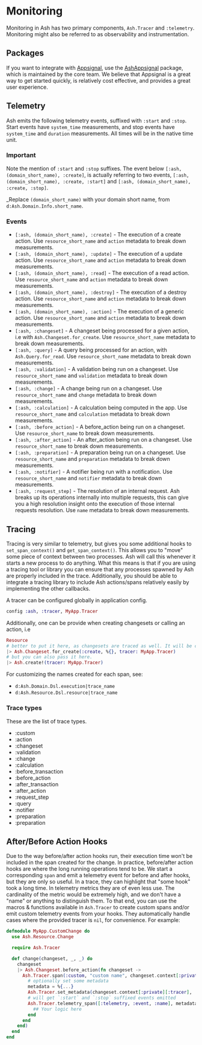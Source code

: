 <!--
SPDX-FileCopyrightText: 2020 Zach Daniel

SPDX-License-Identifier: MIT
-->

# Monitoring

Monitoring in Ash has two primary components, `Ash.Tracer` and `:telemetry`. Monitoring might also be referred to as observability and instrumentation.

## Packages

If you want to integrate with [Appsignal](https://www.appsignal.com), use the [AshAppsignal](https://hexdocs.pm/ash_appsignal) package, which is maintained by the core team. We believe that Appsignal is a great way to get started quickly, is relatively cost effective, and provides a great user experience.

## Telemetry

Ash emits the following telemetry events, suffixed with `:start` and `:stop`. Start events have `system_time` measurements, and stop events have `system_time` and `duration` measurements. All times will be in the native time unit.

### Important

Note the mention of `:start` and `:stop` suffixes. The event below `[:ash, (domain_short_name), :create]`, is actually referring to two events, `[:ash, (domain_short_name), :create, :start]` and `[:ash, (domain_short_name), :create, :stop]`.

\_Replace `(domain_short_name)` with your domain short name, from `d:Ash.Domain.Info.short_name`.

### Events

- `[:ash, (domain_short_name), :create]` - The execution of a create action. Use `resource_short_name` and `action` metadata to break down measurements.
- `[:ash, (domain_short_name), :update]` - The execution of a update action. Use `resource_short_name` and `action` metadata to break down measurements.
- `[:ash, (domain_short_name), :read]` - The execution of a read action. Use `resource_short_name` and `action` metadata to break down measurements.
- `[:ash, (domain_short_name), :destroy]` - The execution of a destroy action. Use `resource_short_name` and `action` metadata to break down measurements.
- `[:ash, (domain_short_name), :action]` - The execution of a generic action. Use `resource_short_name` and `action` metadata to break down measurements.
- `[:ash, :changeset]` - A changeset being processed for a given action, i.e with `Ash.Changeset.for_create`. Use `resource_short_name` metadata to break down measurements.
- `[:ash, :query]` - A query being processed for an action, with `Ash.Query.for_read`. Use `resource_short_name` metadata to break down measurements.
- `[:ash, :validation]` - A validation being run on a changeset. Use `resource_short_name` and `validation` metadata to break down measurements.
- `[:ash, :change]` - A change being run on a changeset. Use `resource_short_name` and `change` metadata to break down measurements.
- `[:ash, :calculation]` - A calculation being computed in the app. Use `resource_short_name` and `calculation` metadata to break down measurements.
- `[:ash, :before_action]` - A before_action being run on a changeset. Use `resource_short_name` to break down measurements.
- `[:ash, :after_action]` - An after_action being run on a changeset. Use `resource_short_name` to break down measurements.
- `[:ash, :preparation]` - A preparation being run on a changeset. Use `resource_short_name` and `preparation` metadata to break down measurements.
- `[:ash, :notifier]` - A notifier being run with a notification. Use `resource_short_name` and `notifier` metadata to break down measurements.
- `[:ash, :request_step]` - The resolution of an internal request. Ash breaks up its operations internally into multiple requests, this can give you a high resolution insight onto the execution of those internal requests resolution. Use `name` metadata to break down measurements.

## Tracing

Tracing is very similar to telemetry, but gives you some additional hooks to `set_span_context()` and `get_span_context()`. This allows you to "move" some piece of context between two processes. Ash will call this whenever it starts a new process to do anything. What this means is that if you are using a tracing tool or library you can ensure that any processes spawned by Ash are properly included in the trace. Additionally, you should be able to integrate a tracing library to include Ash actions/spans relatively easily by implementing the other callbacks.

A tracer can be configured globally in application config.

```elixir
config :ash, :tracer, MyApp.Tracer
```

Additionally, one can be provide when creating changesets or calling an action, i.e

```elixir
Resource
# better to put it here, as changesets are traced as well. It will be carried over to the domain action
|> Ash.Changeset.for_create(:create, %{}, tracer: MyApp.Tracer)
# but you can also pass it here.
|> Ash.create!(tracer: MyApp.Tracer)
```

For customizing the names created for each span, see:

- `d:Ash.Domain.Dsl.execution|trace_name`
- `d:Ash.Resource.Dsl.resource|trace_name`

### Trace types

These are the list of trace types.

- :custom
- :action
- :changeset
- :validation
- :change
- :calculation
- :before_transaction
- :before_action
- :after_transaction
- :after_action
- :request_step
- :query
- :notifier
- :preparation
- :preparation

## After/Before Action Hooks

Due to the way before/after action hooks run, their execution time won't be included in the span created for the change. In practice, before/after action hooks are where the long running operations tend to be. We start a corresponding `span` and emit a telemetry event for before and after hooks, but they are only so useful. In a trace, they can highlight that "some hook" took a long time. In telemetry metrics they are of even less use. The cardinality of the metric would be extremely high, and we don't have a "name" or anything to distinguish them. To that end, you can use the macros & functions available in `Ash.Tracer` to create custom spans and/or emit custom telemetry events from your hooks. They automatically handle cases where the provided tracer is `nil`, for convenience. For example:

```elixir
defmodule MyApp.CustomChange do
  use Ash.Resource.Change

  require Ash.Tracer

  def change(changeset, _, _) do
    changeset
    |> Ash.Changeset.before_action(fn changeset ->
      Ash.Tracer.span(:custom, "custom name", changeset.context[:private][:tracer]) do
        # optionally set some metadata
        metadata = %{...}
        Ash.Tracer.set_metadata(changeset.context[:private][:tracer], :custom, metadata)
        # will get `:start` and `:stop` suffixed events emitted
        Ash.Tracer.telemetry_span([:telemetry, :event, :name], metadata) do
          ## Your logic here
        end
      end
    end)
  end
end
```
